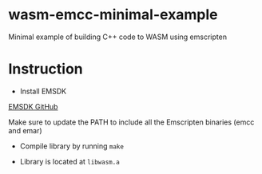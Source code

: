 # wasm-emcc-minimal-example
Minimal example of building C++ code to WASM using emscripten

# Instruction

- Install EMSDK 

[EMSDK GitHub](https://github.com/emscripten-core/emsdk)

Make sure to update the PATH to include all the Emscripten binaries (emcc and emar)

- Compile library by running `make`

- Library is located at `libwasm.a`

